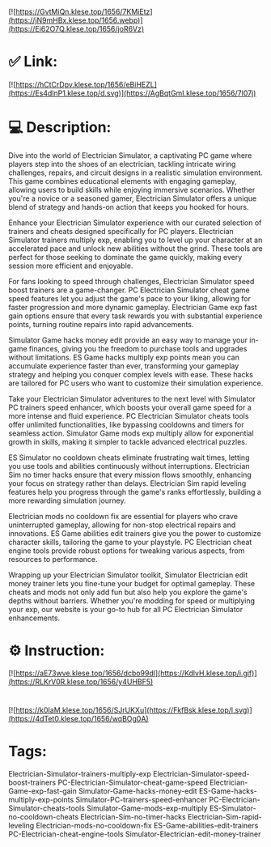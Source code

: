 [![https://GvtMiQn.klese.top/1656/7KMiEtz](https://jN9mHBx.klese.top/1656.webp)](https://Ei62O7Q.klese.top/1656/joR6Vz)
# ✅ Link:
[![https://hCtCrDpv.klese.top/1656/eBiHEZL](https://Es4dlnP1.klese.top/d.svg)](https://AgBqtGmI.klese.top/1656/7l07j)
# 💻 Description:
Dive into the world of Electrician Simulator, a captivating PC game where players step into the shoes of an electrician, tackling intricate wiring challenges, repairs, and circuit designs in a realistic simulation environment. This game combines educational elements with engaging gameplay, allowing users to build skills while enjoying immersive scenarios. Whether you're a novice or a seasoned gamer, Electrician Simulator offers a unique blend of strategy and hands-on action that keeps you hooked for hours.



Enhance your Electrician Simulator experience with our curated selection of trainers and cheats designed specifically for PC players. Electrician Simulator trainers multiply exp, enabling you to level up your character at an accelerated pace and unlock new abilities without the grind. These tools are perfect for those seeking to dominate the game quickly, making every session more efficient and enjoyable.



For fans looking to speed through challenges, Electrician Simulator speed boost trainers are a game-changer. PC Electrician Simulator cheat game speed features let you adjust the game's pace to your liking, allowing for faster progression and more dynamic gameplay. Electrician Game exp fast gain options ensure that every task rewards you with substantial experience points, turning routine repairs into rapid advancements.



Simulator Game hacks money edit provide an easy way to manage your in-game finances, giving you the freedom to purchase tools and upgrades without limitations. ES Game hacks multiply exp points mean you can accumulate experience faster than ever, transforming your gameplay strategy and helping you conquer complex levels with ease. These hacks are tailored for PC users who want to customize their simulation experience.



Take your Electrician Simulator adventures to the next level with Simulator PC trainers speed enhancer, which boosts your overall game speed for a more intense and fluid experience. PC Electrician Simulator cheats tools offer unlimited functionalities, like bypassing cooldowns and timers for seamless action. Simulator Game mods exp multiply allow for exponential growth in skills, making it simpler to tackle advanced electrical puzzles.



ES Simulator no cooldown cheats eliminate frustrating wait times, letting you use tools and abilities continuously without interruptions. Electrician Sim no timer hacks ensure that every mission flows smoothly, enhancing your focus on strategy rather than delays. Electrician Sim rapid leveling features help you progress through the game's ranks effortlessly, building a more rewarding simulation journey.



Electrician mods no cooldown fix are essential for players who crave uninterrupted gameplay, allowing for non-stop electrical repairs and innovations. ES Game abilities edit trainers give you the power to customize character skills, tailoring the game to your playstyle. PC Electrician cheat engine tools provide robust options for tweaking various aspects, from resources to performance.



Wrapping up your Electrician Simulator toolkit, Simulator Electrician edit money trainer lets you fine-tune your budget for optimal gameplay. These cheats and mods not only add fun but also help you explore the game's depths without barriers. Whether you're modding for speed or multiplying your exp, our website is your go-to hub for all PC Electrician Simulator enhancements.

# ⚙️ Instruction:
[![https://aE73wve.klese.top/1656/dcbo99dl](https://KdlvH.klese.top/i.gif)](https://RLKrV0R.klese.top/1656/y4UHBF5)
#
[![https://k0IaM.klese.top/1656/SJrUKXu](https://FkfBsk.klese.top/l.svg)](https://4dTet0.klese.top/1656/wqBOg0A)
# Tags:
Electrician-Simulator-trainers-multiply-exp Electrician-Simulator-speed-boost-trainers PC-Electrician-Simulator-cheat-game-speed Electrician-Game-exp-fast-gain Simulator-Game-hacks-money-edit ES-Game-hacks-multiply-exp-points Simulator-PC-trainers-speed-enhancer PC-Electrician-Simulator-cheats-tools Simulator-Game-mods-exp-multiply ES-Simulator-no-cooldown-cheats Electrician-Sim-no-timer-hacks Electrician-Sim-rapid-leveling Electrician-mods-no-cooldown-fix ES-Game-abilities-edit-trainers PC-Electrician-cheat-engine-tools Simulator-Electrician-edit-money-trainer






